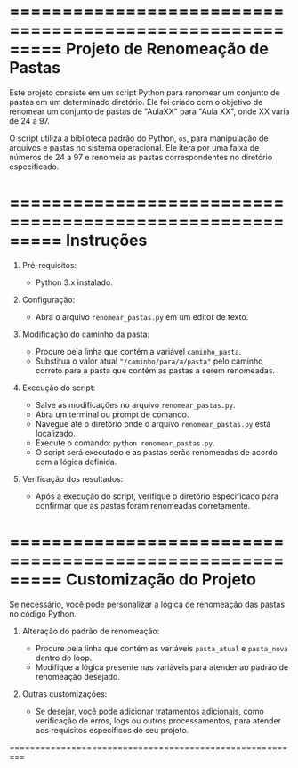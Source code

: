 =========================================================
            Projeto de Renomeação de Pastas
=========================================================

Este projeto consiste em um script Python para renomear um conjunto de pastas em um determinado diretório. Ele foi criado com o objetivo de renomear um conjunto de pastas de "AulaXX" para "Aula XX", onde XX varia de 24 a 97.

O script utiliza a biblioteca padrão do Python, `os`, para manipulação de arquivos e pastas no sistema operacional. Ele itera por uma faixa de números de 24 a 97 e renomeia as pastas correspondentes no diretório especificado.

=========================================================
                      Instruções
=========================================================

1. Pré-requisitos:
   - Python 3.x instalado.

2. Configuração:
   - Abra o arquivo `renomear_pastas.py` em um editor de texto.

3. Modificação do caminho da pasta:
   - Procure pela linha que contém a variável `caminho_pasta`.
   - Substitua o valor atual `"/caminho/para/a/pasta"` pelo caminho correto para a pasta que contém as pastas a serem renomeadas.

4. Execução do script:
   - Salve as modificações no arquivo `renomear_pastas.py`.
   - Abra um terminal ou prompt de comando.
   - Navegue até o diretório onde o arquivo `renomear_pastas.py` está localizado.
   - Execute o comando: `python renomear_pastas.py`.
   - O script será executado e as pastas serão renomeadas de acordo com a lógica definida.

5. Verificação dos resultados:
   - Após a execução do script, verifique o diretório especificado para confirmar que as pastas foram renomeadas corretamente.

=========================================================
                Customização do Projeto
=========================================================

Se necessário, você pode personalizar a lógica de renomeação das pastas no código Python.

1. Alteração do padrão de renomeação:
   - Procure pela linha que contém as variáveis `pasta_atual` e `pasta_nova` dentro do loop.
   - Modifique a lógica presente nas variáveis para atender ao padrão de renomeação desejado.

2. Outras customizações:
   - Se desejar, você pode adicionar tratamentos adicionais, como verificação de erros, logs ou outros processamentos, para atender aos requisitos específicos do seu projeto.

=========================================================
